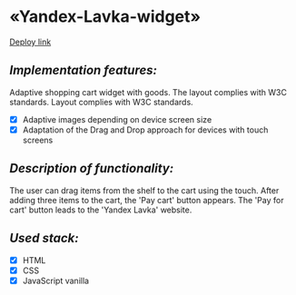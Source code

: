 # «Yandex-Lavka-widget»

[Deploy link](nda17.github.io/Yandex-lavka-widget/)

## _Implementation features:_

Adaptive shopping cart widget with goods.
The layout complies with W3C standards.
Layout complies with W3C standards.

- [x] Adaptive images depending on device screen size
- [x] Adaptation of the Drag and Drop approach for devices with touch screens

## _Description of functionality:_

The user can drag items from the shelf to the cart using the touch.
After adding three items to the cart, the 'Pay cart' button appears.
The 'Pay for cart' button leads to the 'Yandex Lavka' website.

## _Used stack:_

- [x] HTML
- [x] CSS
- [x] JavaScript vanilla
